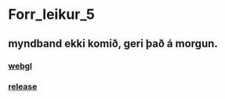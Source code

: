 # Forr_leikur_5

## myndband ekki komið, geri það á morgun.

### [webgl](https://lolguy66.github.io/Forr_leikur_5/webgl/)
### [release](https://github.com/lolguy66/Forr_leikur_5/releases/download/v1.0_win/win.zip)
